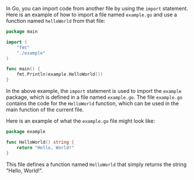 In Go, you can import code from another file by using the `import` statement. Here is an example of how to import a file named `example.go` and use a function named `helloWorld` from that file:

```go
package main

import (
	"fmt"
	"./example"
)

func main() {
	fmt.Println(example.HelloWorld())
}
```

In the above example, the `import` statement is used to import the `example` package, which is defined in a file named `example.go`. The file `example.go` contains the code for the `HelloWorld` function, which can be used in the main function of the current file.

Here is an example of what the `example.go` file might look like:

```go
package example

func HelloWorld() string {
	return "Hello, World!"
}
```

This file defines a function named `HelloWorld` that simply returns the string "Hello, World!".